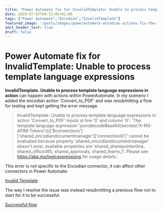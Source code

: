 ```yaml
---
title: "Power Automate fix for InvalidTemplate: Unable to process template language expressions"
date: 2024-07-07T09:53:05+01:00
tags: ["Power Automate","Encodian","InvalidTemplate"]
featured_image: '/posts/images/powerautomate-encodian-actions-fix-the-invalidtemplate-unable-to-process-template-language-expressions-in-action/InvalidTemplate.png'
omit_header_text: true
draft: false
---
```


# Power Automate fix for InvalidTemplate: Unable to process template language expressions

**InvalidTemplate. Unable to process template language expressions in action** can happen with actions within PowerAutomate. In my scenerio I added the encodian action 'Convert_to_PDF' and was resubmitting a flow for testing and kept getting the error message.

> InvalidTemplate. Unable to process template language expressions in action 'Convert_to_PDF' inputs at line '0' and column '0': 'The template language expression 'json(decodeBase64(secrets('X-MS-APIM-Tokens')))['$connections']['shared_encodiandocumentmanager']['connectionId']' cannot be evaluated because property 'shared_encodiandocumentmanager' doesn't exist, available properties are 'shared_sharepointonline, shared_office365, shared_approvals, shared_teams_1'. Please see https://aka.ms/logicexpressions for usage details.'.

This error is not specific to the Encodian connector, it can affect other connectors in Power Automate:

[Invalid Template](../images/powerautomate-encodian-actions-fix-the-invalidtemplate-unable-to-process-template-language-expressions-in-action/InvalidTemplate.png)

The way I resolve the issue was instead resubmitting a previous flow run to start for it to be successful.

[Successful flow](../images/powerautomate-encodian-actions-fix-the-invalidtemplate-unable-to-process-template-language-expressions-in-action/SuccessfulAction.png.png)